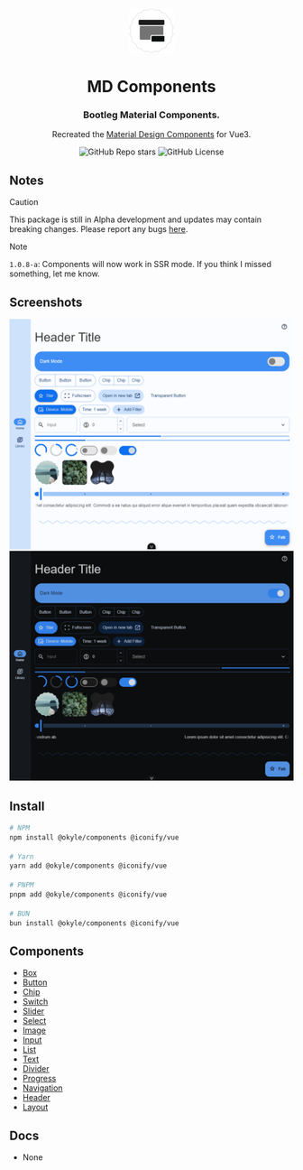 <div align="center">

<a href="https://sle.okyle.xyz"><img src="https://raw.githubusercontent.com/obillekyle/components/main/assets/logo.png" alt="@okyle/components" title="See in action" width="80"></a>

# MD Components

### Bootleg Material Components.

Recreated the [Material Design Components](https://github.com/material-components/material-components-web) for Vue3.

![GitHub Repo stars](https://img.shields.io/github/stars/obillekyle/components)
![GitHub License](https://img.shields.io/github/license/obillekyle/components)

</div>

## Notes

> [!CAUTION]  
> This package is still in Alpha development and updates may contain breaking changes.
> Please report any bugs [here](https://github.com/obillekyle/components/issues).

> [!NOTE]  
> `1.0.8-a`: Components will now work in SSR mode. If you think I missed something, let me know.

## Screenshots

![Components in Light Mode](https://raw.githubusercontent.com/obillekyle/components/main/assets/preview-light.png)
![Components in Dark Mode](https://raw.githubusercontent.com/obillekyle/components/main/assets/preview-dark.png)

## Install

```bash
# NPM
npm install @okyle/components @iconify/vue

# Yarn
yarn add @okyle/components @iconify/vue

# PNPM
pnpm add @okyle/components @iconify/vue

# BUN
bun install @okyle/components @iconify/vue
```

## Components

- [Box](https://github.com/obillekyle/components/tree/main/packages/lib/src/components/Box)
- [Button](https://github.com/obillekyle/components/tree/main/packages/lib/src/components/Button)
- [Chip](https://github.com/obillekyle/components/tree/main/packages/lib/src/components/Chip)
- [Switch](https://github.com/obillekyle/components/tree/main/packages/lib/src/components/Switch)
- [Slider](https://github.com/obillekyle/components/tree/main/packages/lib/src/components/Slider)
- [Select](https://github.com/obillekyle/components/tree/main/packages/lib/src/components/Select)
- [Image](https://github.com/obillekyle/components/tree/main/packages/lib/src/components/Image)
- [Input](https://github.com/obillekyle/components/tree/main/packages/lib/src/components/Input)
- [List](https://github.com/obillekyle/components/tree/main/packages/lib/src/components/List)
- [Text](https://github.com/obillekyle/components/tree/main/packages/lib/src/components/Text)
- [Divider](https://github.com/obillekyle/components/tree/main/packages/lib/src/components/Divider)
- [Progress](https://github.com/obillekyle/components/tree/main/packages/lib/src/components/Progress)
- [Navigation](https://github.com/obillekyle/components/tree/main/packages/lib/src/components/Navigation)
- [Header](https://github.com/obillekyle/components/tree/main/packages/lib/src/components/Header)
- [Layout](https://github.com/obillekyle/components/tree/main/packages/lib/src/components/Layout)

## Docs

- None
